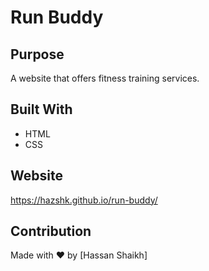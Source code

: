# Run Buddy

## Purpose
A website that offers fitness training services.

## Built With
* HTML
* CSS

## Website
https://hazshk.github.io/run-buddy/

## Contribution
Made with ❤️ by [Hassan Shaikh]
